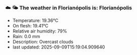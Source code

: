 ### ☁️ 🌤️  The weather in Florianópolis is: Florianópolis

- Temperature: 19.36°C
- On flesh: 19.41°C
- Relative air humidity: 79%
- Rain: 0.0 mm
- Description: Overcast clouds
- last updated: 2025-09-09T15:19:04.909640
